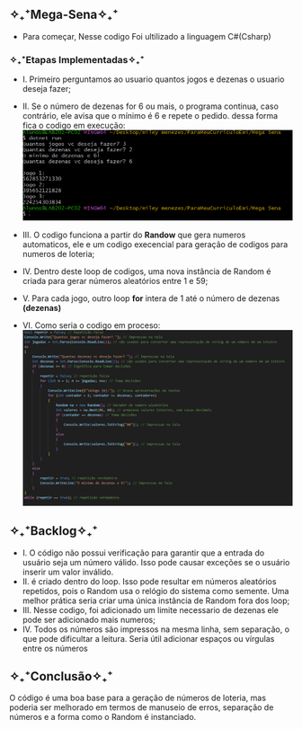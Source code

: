 ## ✧₊⁺Mega-Sena✧₊⁺
+ Para começar, Nesse codigo Foi ultilizado a linguagem C#(Csharp)

### ✧₊⁺Etapas Implementadas✧₊⁺
+ I. Primeiro perguntamos ao usuario quantos jogos e dezenas o usuario deseja fazer;
+ II. Se o número de dezenas for 6 ou mais, o programa continua, caso contrário, ele avisa que o mínimo é 6 e repete o pedido.
 dessa forma fica o codigo em execução:
![alt text](image.png)

+ III. O codigo funciona a partir do **Randow** que gera numeros automaticos, ele e um codigo execencial para geração de codigos
para numeros de loteria;
+ IV. Dentro deste loop de codigos, uma nova instância de Random é criada para gerar números aleatórios entre 1 e 59;
+ V. Para cada jogo, outro loop **for** intera de 1 até o número de dezenas **(dezenas)**
+ VI. Como seria o codigo em proceso:
![alt text](image-1.png)

## ✧₊⁺Backlog✧₊⁺
+ I.  O código não possui verificação para garantir que a entrada do usuário seja um número válido. Isso pode causar exceções se o usuário inserir um valor inválido.
+ II.  é criado dentro do loop. Isso pode resultar em números aleatórios repetidos, pois o Random usa o relógio do sistema como semente. Uma melhor prática seria criar uma única instância de Random fora dos loop;
+ III. Nesse codigo, foi adicionado um limite necessario de dezenas ele pode ser adicionado mais numeros;
+ IV. Todos os números são impressos na mesma linha, sem separação, o que pode dificultar a leitura. Seria útil adicionar espaços ou vírgulas entre os números


## ✧₊⁺Conclusão✧₊⁺
O código é uma boa base para a geração de números de loteria, mas poderia ser melhorado em termos de manuseio de erros, 
separação de números e a forma como o Random é instanciado.  